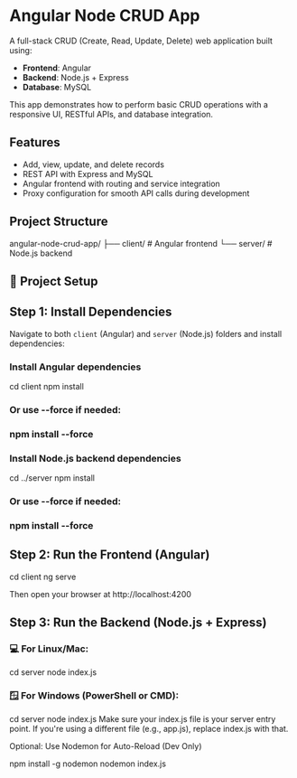 # Angular Node CRUD App

A full-stack CRUD (Create, Read, Update, Delete) web application built using:

- **Frontend**: Angular
- **Backend**: Node.js + Express
- **Database**: MySQL

This app demonstrates how to perform basic CRUD operations with a responsive UI, RESTful APIs, and database integration.

## Features

- Add, view, update, and delete records
- REST API with Express and MySQL
- Angular frontend with routing and service integration
- Proxy configuration for smooth API calls during development

## Project Structure

angular-node-crud-app/
├── client/ # Angular frontend
└── server/ # Node.js backend

## 🚀 Project Setup

## Step 1: Install Dependencies


Navigate to both `client` (Angular) and `server` (Node.js) folders and install dependencies:


### Install Angular dependencies

cd client
npm install
### Or use --force if needed:
### npm install --force

### Install Node.js backend dependencies
cd ../server
npm install
### Or use --force if needed:
### npm install --force

## Step 2: Run the Frontend (Angular)

cd client
ng serve

Then open your browser at http://localhost:4200

## Step 3: Run the Backend (Node.js + Express)
### 💻 For Linux/Mac:

cd server
node index.js

### 🪟 For Windows (PowerShell or CMD):

cd server
node index.js
Make sure your index.js file is your server entry point. If you're using a different file (e.g., app.js), replace index.js with that.

Optional: Use Nodemon for Auto-Reload (Dev Only)

npm install -g nodemon
nodemon index.js
